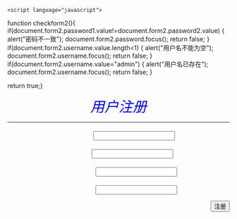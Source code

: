 ﻿
<html>
<head>
    <title>注册界面</title>
</head>
<body background="http://img17.3lian.com/d/file/201703/18/bd401938784fc55cbf94875be81f27ad.jpg" 
      background-size：100% >
    

    <script language="javascript">

function checkform2(){
if(document.form2.password1.value!=document.form2.password2.value)
{    alert("密码不一致");
document.form2.password.focus();
return false;
}
if(document.form2.username.value.length<1)
{    alert("用户名不能为空");
document.form2.username.focus();
return false;
}
if(document.form2.username.value="admin")
{    alert("用户名已存在");
document.form2.username.focus();
return false;
}

return true;}
    </script>
    <body>
        <div align="center">
            <font size=6 face="黑体" color="blue"><i>用户注册</i></font>
        </div>  <hr>
        <form method="post" name="form2" action="2.html" onsubmit="return checkform2();">
            <p align="center"><font size=4 face="黑体" color="white">  用户名&nbsp;&nbsp;:</font>  <input type="text" name="username"></p>
            <p align="center"><font size=4 face="黑体" color="white">  账&nbsp;&nbsp;户&nbsp;&nbsp;: </font> <input type="text" name="account"></p>
            <p align="center"><font size=4 face="黑体" color="white">  输入密码:</font>  <input type="password" id="password1"></p>
            <p align="center"> <font size=4 face="黑体" color="white"> 确认密码:</font>  <input type="password" id="password2"></p>
            <p align="right"><input type="submit" value="注册"></p>
        </form>
    </body>

